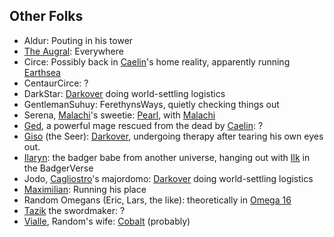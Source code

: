 ## <A NAME="others">Other Folks</A>
 + Aldur: Pouting in his tower
 + [The Augral](TheAugral): Everywhere
 + Circe: Possibly back in [Caelin](CaelinOfLaetatio)'s home reality, apparently running [Earthsea](EarthSea)
 + CentaurCirce: ?
 + DarkStar: [Darkover](DarkoverPromontory) doing world-settling logistics
 + GentlemanSuhuy: FerethynsWays, quietly checking things out
 + Serena, [Malachi](MalachiOfCorwin)'s sweetie: [Pearl](CorwinPromontory), with [Malachi](MalachaiOfCorwin)
 + [Ged](SparrowHawk), a powerful mage rescued from the dead by [Caelin](CaelinOfLaetatio): ?
 + [Giso](GisoTheSeer) (the Seer): [Darkover](DarkoverPromontory), undergoing therapy after tearing his own eyes out.
 + [Ilaryn](BadgerBabeIlaryn): the badger babe from another universe, hanging out with [Ilk](IlkandacianOfCara) in the BadgerVerse
 + Jodo, [Cagliostro](CountCagliostro)'s majordomo: [Darkover](DarkoverPromontory) doing world-settling logistics
 + [Maximilian](MaxiMilian): Running his place
 + Random Omegans (Eric, Lars, the like): theoretically in <A HREF="http://www.omega16.org">Omega 16</A>
 + [Tazik](TazikTheSwordmaker) the swordmaker: ?
 + [Vialle](VialleOfRebma), Random's wife: [Cobalt](CobaltPromontory) (probably)

